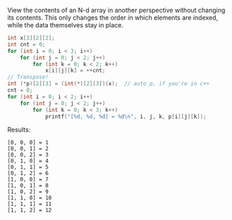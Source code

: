 View the contents of an N-d array in another perspective without changing its contents. This only changes the order in which elements are indexed, while the data themselves stay in place.

```C
int x[3][2][2];
int cnt = 0;
for (int i = 0; i < 3; i++)
    for (int j = 0; j < 2; j++)
        for (int k = 0; k < 2; k++)
            x[i][j][k] = ++cnt;
// Transpose!
int (*p)[2][3] = (int(*)[2][3])(x);  // auto p, if you're in c++
cnt = 0;
for (int i = 0; i < 2; i++)
    for (int j = 0; j < 2; j++)
        for (int k = 0; k < 3; k++)
            printf("[%d, %d, %d] = %d\n", i, j, k, p[i][j][k]);
```

Results:

```
[0, 0, 0] = 1
[0, 0, 1] = 2
[0, 0, 2] = 3
[0, 1, 0] = 4
[0, 1, 1] = 5
[0, 1, 2] = 6
[1, 0, 0] = 7
[1, 0, 1] = 8
[1, 0, 2] = 9
[1, 1, 0] = 10
[1, 1, 1] = 11
[1, 1, 2] = 12
```

